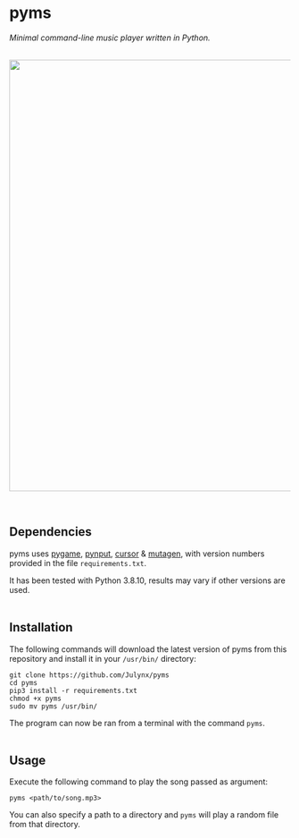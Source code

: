 # pyms
*Minimal command-line music player written in Python.*
<br><br>

<p align="center">  
  <img width="772" src="https://i.imgur.com/DlI6U2g.png">
</p>
<br>

## Dependencies
pyms uses [pygame](https://pypi.org/project/pygame/), [pynput](https://pypi.org/project/pynput/), [cursor](https://pypi.org/project/cursor/) & [mutagen](https://pypi.org/project/mutagen/), with version numbers provided in the file `requirements.txt`.

It has been tested with Python 3.8.10, results may vary if other versions are used.
<br><br>

## Installation
The following commands will download the latest version of pyms from this repository 
and install it in your `/usr/bin/` directory:
```
git clone https://github.com/Julynx/pyms
cd pyms
pip3 install -r requirements.txt
chmod +x pyms
sudo mv pyms /usr/bin/
```
The program can now be ran from a terminal with the command `pyms`.
<br><br>

## Usage
Execute the following command to play the song passed as argument:
```
pyms <path/to/song.mp3>
```
You can also specify a path to a directory and `pyms` will play a random file from that directory.
